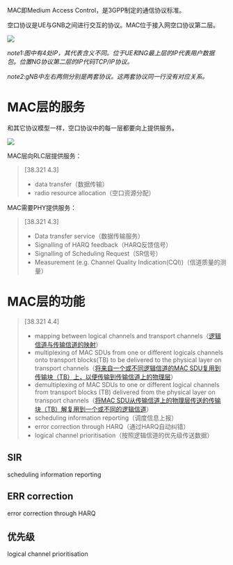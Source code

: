 MAC即Medium Access Control，是3GPP制定的通信协议标准。

空口协议是UE与GNB之间进行交互的协议。MAC位于接入网空口协议第二层。

![](\images\2019\1.png)

*note1:图中有4处IP，其代表含义不同。位于UE和NG最上层的IP代表用户数据包。位置NG协议第二层的IP代码TCP/IP协议。*

*note2:gNB中左右两侧分别是两套协议。这两套协议同一行没有对应关系。*

<!-- more -->

# MAC层的服务

和其它协议模型一样，空口协议中的每一层都要向上提供服务。

![](\images\2019\2.png)

MAC层向RLC层提供服务：

> [38.321 4.3]
> - data transfer（数据传输）
> - radio resource allocation（空口资源分配）

MAC需要PHY提供服务：

> [38.321 4.3]
> - Data transfer service（数据传输服务）
> - Signalling of HARQ feedback（HARQ反馈信号）
> - Signalling of Scheduling Request（SR信号）
> - Measurement (e.g. Channel Quality Indication(CQI))（信道质量的测量）

# MAC层的功能

> [38.321 4.4]
> - mapping between logical channels and transport channels（[逻辑信道与传输信道的映射](http://windmissing.github.io/5g/2019-09/mapping-between-logical-channels-and-transport-channels.html)）
> - multiplexing of MAC SDUs from one or different logicals channels onto transport blocks(TB) to be delivered to the physical layer on transport channels（[将来自一个或不同逻辑信道的MAC SDU复用到传输块（TB）上，以便传输到传输信道上的物理层](http://windmissing.github.io/5g/2019-09/multiplexing-and-demultiplexing.html)）
> - demultiplexing of MAC SDUs to one or different logical channels from transport blocks (TB) delivered from the physical layer on transport channels（[将MAC SDU从传输信道上的物理层传送的传输块（TB）解复用到一个或不同的逻辑信道](http://windmissing.github.io/5g/2019-09/multiplexing-and-demultiplexing.html)）
> - scheduling information reporting（调度信息上报）
> - error correction through HARQ（通过HARQ自动纠错）
> - logical channel prioritisation（按照逻辑信道的优先级传送数据）

## SIR

scheduling information reporting

## ERR correction

error correction through HARQ

## 优先级

logical channel prioritisation
